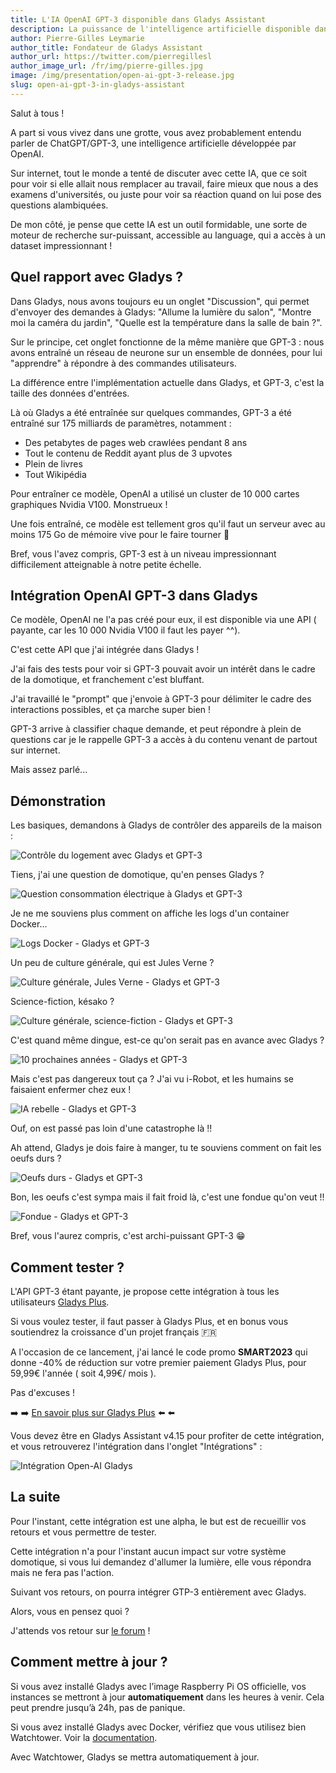 ```yaml
---
title: L'IA OpenAI GPT-3 disponible dans Gladys Assistant
description: La puissance de l'intelligence artificielle disponible dans Gladys.
author: Pierre-Gilles Leymarie
author_title: Fondateur de Gladys Assistant
author_url: https://twitter.com/pierregillesl
author_image_url: /fr/img/pierre-gilles.jpg
image: /img/presentation/open-ai-gpt-3-release.jpg
slug: open-ai-gpt-3-in-gladys-assistant
---
```


Salut à tous !

A part si vous vivez dans une grotte, vous avez probablement entendu parler de ChatGPT/GPT-3, une intelligence artificielle développée par OpenAI.

Sur internet, tout le monde a tenté de discuter avec cette IA, que ce soit pour voir si elle allait nous remplacer au travail, faire mieux que nous a des examens d'universités, ou juste pour voir sa réaction quand on lui pose des questions alambiquées.

De mon côté, je pense que cette IA est un outil formidable, une sorte de moteur de recherche sur-puissant, accessible au language, qui a accès à un dataset impressionnant !

<!--truncate-->

## Quel rapport avec Gladys ?

Dans Gladys, nous avons toujours eu un onglet "Discussion", qui permet d'envoyer des demandes à Gladys: "Allume la lumière du salon", "Montre moi la caméra du jardin", "Quelle est la température dans la salle de bain ?".

Sur le principe, cet onglet fonctionne de la même manière que GPT-3 : nous avons entraîné un réseau de neurone sur un ensemble de données, pour lui "apprendre" à répondre à des commandes utilisateurs.

La différence entre l'implémentation actuelle dans Gladys, et GPT-3, c'est la taille des données d'entrées.

Là où Gladys a été entraînée sur quelques commandes, GPT-3 a été entraîné sur 175 milliards de paramètres, notamment :

- Des petabytes de pages web crawlées pendant 8 ans
- Tout le contenu de Reddit ayant plus de 3 upvotes
- Plein de livres
- Tout Wikipédia

Pour entraîner ce modèle, OpenAI a utilisé un cluster de 10 000 cartes graphiques Nvidia V100. Monstrueux !

Une fois entraîné, ce modèle est tellement gros qu'il faut un serveur avec au moins 175 Go de mémoire vive pour le faire tourner 🤯

Bref, vous l'avez compris, GPT-3 est à un niveau impressionnant difficilement atteignable à notre petite échelle.

## Intégration OpenAI GPT-3 dans Gladys

Ce modèle, OpenAI ne l'a pas créé pour eux, il est disponible via une API ( payante, car les 10 000 Nvidia V100 il faut les payer ^^).

C'est cette API que j'ai intégrée dans Gladys !

J'ai fais des tests pour voir si GPT-3 pouvait avoir un intérêt dans le cadre de la domotique, et franchement c'est bluffant.

J'ai travaillé le "prompt" que j'envoie à GPT-3 pour délimiter le cadre des interactions possibles, et ça marche super bien !

GPT-3 arrive à classifier chaque demande, et peut répondre à plein de questions car je le rappelle GPT-3 a accès à du contenu venant de partout sur internet.

Mais assez parlé...

## Démonstration

Les basiques, demandons à Gladys de contrôler des appareils de la maison :

![Contrôle du logement avec Gladys et GPT-3](../../../static/img/articles/fr/openai-gpt-3-release/command-control.jpg)

Tiens, j'ai une question de domotique, qu'en penses Gladys ?

![Question consommation électrique à Gladys et GPT-3](../../../static/img/articles/fr/openai-gpt-3-release/consommation-electrique.jpg)

Je ne me souviens plus comment on affiche les logs d'un container Docker...

![Logs Docker - Gladys et GPT-3](../../../static/img/articles/fr/openai-gpt-3-release/docker-logs.jpg)

Un peu de culture générale, qui est Jules Verne ?

![Culture générale, Jules Verne - Gladys et GPT-3](../../../static/img/articles/fr/openai-gpt-3-release/jules-verne.jpg)

Science-fiction, késako ?

![Culture générale, science-fiction - Gladys et GPT-3](../../../static/img/articles/fr/openai-gpt-3-release/science-fiction.jpg)

C'est quand même dingue, est-ce qu'on serait pas en avance avec Gladys ?

![10 prochaines années - Gladys et GPT-3](../../../static/img/articles/fr/openai-gpt-3-release/ia-next-10-year.jpg)

Mais c'est pas dangereux tout ça ? J'ai vu i-Robot, et les humains se faisaient enfermer chez eux !

![IA rebelle - Gladys et GPT-3](../../../static/img/articles/fr/openai-gpt-3-release/ia-rebelle.jpg)

Ouf, on est passé pas loin d'une catastrophe là !!

Ah attend, Gladys je dois faire à manger, tu te souviens comment on fait les oeufs durs ?

![Oeufs durs - Gladys et GPT-3](../../../static/img/articles/fr/openai-gpt-3-release/boiled-eggs.jpg)

Bon, les oeufs c'est sympa mais il fait froid là, c'est une fondue qu'on veut !!

![Fondue - Gladys et GPT-3](../../../static/img/articles/fr/openai-gpt-3-release/fromage-fondue.jpg)

Bref, vous l'aurez compris, c'est archi-puissant GPT-3 😁

## Comment tester ?

L'API GPT-3 étant payante, je propose cette intégration à tous les utilisateurs [Gladys Plus](/fr/plus).

Si vous voulez tester, il faut passer à Gladys Plus, et en bonus vous soutiendrez la croissance d'un projet français 🇫🇷

A l'occasion de ce lancement, j'ai lancé le code promo **SMART2023** qui donne -40% de réduction sur votre premier paiement Gladys Plus, pour 59,99€ l'année ( soit 4,99€/ mois ).

Pas d'excuses !

➡️ ➡️ [En savoir plus sur Gladys Plus](/fr/plus) ⬅️ ⬅️

Vous devez être en Gladys Assistant v4.15 pour profiter de cette intégration, et vous retrouverez l'intégration dans l'onglet "Intégrations" :

![Intégration Open-AI Gladys](../../../static/img/articles/fr/openai-gpt-3-release/open-ai-integration.jpg)

## La suite

Pour l'instant, cette intégration est une alpha, le but est de recueillir vos retours et vous permettre de tester.

Cette intégration n'a pour l'instant aucun impact sur votre système domotique, si vous lui demandez d'allumer la lumière, elle vous répondra mais ne fera pas l'action.

Suivant vos retours, on pourra intégrer GTP-3 entièrement avec Gladys.

Alors, vous en pensez quoi ?

J'attends vos retour sur [le forum](https://community.gladysassistant.com/t/lia-openai-gpt-3-disponible-dans-gladys-assistant/7888) !

## Comment mettre à jour ?

Si vous avez installé Gladys avec l’image Raspberry Pi OS officielle, vos instances se mettront à jour **automatiquement** dans les heures à venir. Cela peut prendre jusqu’à 24h, pas de panique.

Si vous avez installé Gladys avec Docker, vérifiez que vous utilisez bien Watchtower. Voir la [documentation](/fr/docs/installation/docker#mise-à-jour-automatique-avec-watchtower).

Avec Watchtower, Gladys se mettra automatiquement à jour.
